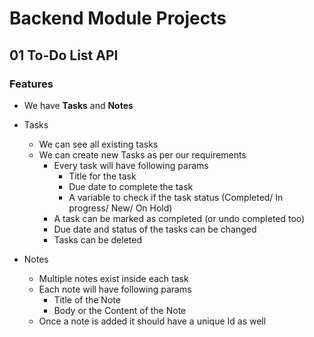 # Backend Module Projects

## 01 To-Do List API

### Features

- We have **Tasks** and **Notes**

- Tasks

  - We can see all existing tasks
  - We can create new Tasks as per our requirements
    - Every task will have following params
      - Title for the task
      - Due date to complete the task
      - A variable to check if the task status (Completed/ In progress/ New/ On Hold)
    - A task can be marked as completed (or undo completed too)
    - Due date and status of the tasks can be changed
    - Tasks can be deleted

- Notes

  - Multiple notes exist inside each task
  - Each note will have following params
    - Title of the Note
    - Body or the Content of the Note
  - Once a note is added it should have a unique Id as well
